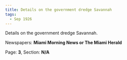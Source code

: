 ```yaml
---  
title: Details on the government dredge Savannah  
tags:  
  - Sep 1926  
---  
```

  
Details on the government dredge Savannah.  
  
Newspapers: **Miami Morning News or The Miami Herald**  
  
Page: **3**, Section: **N/A** 
